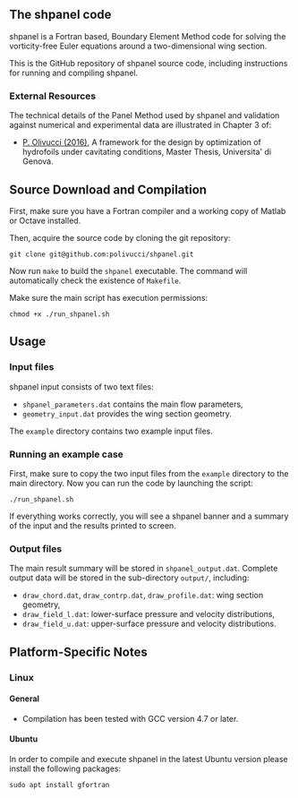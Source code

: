 
## The shpanel code

shpanel is a Fortran based, Boundary Element Method code for solving the vorticity-free Euler equations around a two-dimensional wing section.

This is the GitHub repository of shpanel source code, including instructions for running and compiling shpanel.

### External Resources

The technical details of the Panel Method used by shpanel and validation against numerical and experimental data are illustrated in Chapter 3 of:

- [P. Olivucci (2016)](https://drive.google.com/file/d/1HxuUuOYdLmRaLohr6xwOQ2BDgNsrewLa/view?usp=sharing), A framework for the design by optimization of hydrofoils under cavitating conditions, Master Thesis, Universita' di Genova.

## Source Download and Compilation

First, make sure you have a Fortran compiler and a working copy of Matlab or Octave installed.

Then, acquire the source code by cloning the git repository:

    git clone git@github.com:polivucci/shpanel.git

Now run `make` to build the `shpanel` executable. 
The command will automatically check the existence of `Makefile`.

Make sure the main script has execution permissions:

    chmod +x ./run_shpanel.sh


## Usage

### Input files

shpanel input consists of two text files: 

* `shpanel_parameters.dat` contains the main flow parameters,
* `geometry_input.dat` provides the wing section geometry.

The `example` directory contains two example input files.

### Running an example case

First, make sure to copy the two input files from the `example` directory to the main directory.
Now you can run the code by launching the script:

    ./run_shpanel.sh

If everything works correctly, you will see a shpanel banner and a summary of the input and the results printed to screen.

### Output files

The main result summary will be stored in `shpanel_output.dat`.
Complete output data will be stored in the sub-directory `output/`, including:

* `draw_chord.dat`, `draw_contrp.dat`, `draw_profile.dat`: wing section geometry,
* `draw_field_l.dat`: lower-surface pressure and velocity distributions,
* `draw_field_u.dat`: upper-surface pressure and velocity distributions.

## Platform-Specific Notes

### Linux

#### General

* Compilation has been tested with GCC version 4.7 or later.

#### Ubuntu

In order to compile and execute shpanel in the latest Ubuntu version please install the following packages:

    sudo apt install gfortran